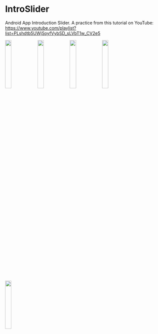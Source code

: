 # IntroSlider
Android App Introduction Slider. A practice from this tutorial on YouTube: https://www.youtube.com/playlist?list=PLshdtb5UWjSoyfVybSD_sLVbT1w_CV2e5

<img src="https://i.imgur.com/geJj3rJ.png" width="20%"> <img src="https://i.imgur.com/hz8x329.png" width="20%"> <img src="https://i.imgur.com/ryZF1lL.png" width="20%"> <img src="https://i.imgur.com/ahv05gu.png" width="20%"> <img src="https://i.imgur.com/cRbNA2S.png" width="20%">
